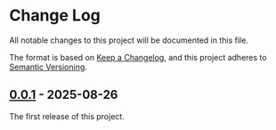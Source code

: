 # Change Log

All notable changes to this project will be documented in this file.

The format is based on [Keep a Changelog](https://keepachangelog.com/en/1.0.0/),
and this project adheres to [Semantic Versioning](https://semver.org/spec/v2.0.0.html).

## [0.0.1] - 2025-08-26
The first release of this project.

[0.0.1]: https://github.com/ljtpetersen/platinum_archipelago/releases/tag/v0.0.1
